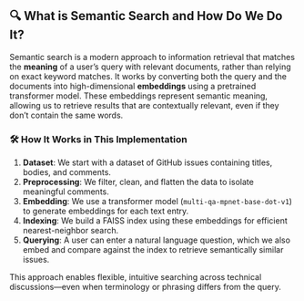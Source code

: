 ## 🔍 What is Semantic Search and How Do We Do It?

Semantic search is a modern approach to information retrieval that matches the **meaning** of a user’s query with relevant documents, rather than relying on exact keyword matches. It works by converting both the query and the documents into high-dimensional **embeddings** using a pretrained transformer model. These embeddings represent semantic meaning, allowing us to retrieve results that are contextually relevant, even if they don’t contain the same words.

### 🛠️ How It Works in This Implementation

1. **Dataset**: We start with a dataset of GitHub issues containing titles, bodies, and comments.
2. **Preprocessing**: We filter, clean, and flatten the data to isolate meaningful comments.
3. **Embedding**: We use a transformer model (`multi-qa-mpnet-base-dot-v1`) to generate embeddings for each text entry.
4. **Indexing**: We build a FAISS index using these embeddings for efficient nearest-neighbor search.
5. **Querying**: A user can enter a natural language question, which we also embed and compare against the index to retrieve semantically similar issues.

This approach enables flexible, intuitive searching across technical discussions—even when terminology or phrasing differs from the query.
